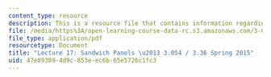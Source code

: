 ```yaml
---
content_type: resource
description: This is a resource file that contains information regarding lecture 17.
file: /media/https%3A/open-learning-course-data-rc.s3.amazonaws.com/3-054-cellular-solids-structure-properties-and-applications-spring-2015/47e893894d9c853eec6b65e5726c1fc3_MIT3_054S15_L17_panel.pdf
file_type: application/pdf
resourcetype: Document
title: "Lecture 17: Sandwich Panels \u2013 3.054 / 3.36 Spring 2015"
uid: 47e89389-4d9c-853e-ec6b-65e5726c1fc3
---
```

